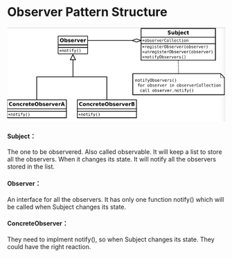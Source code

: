 # Observer Pattern Structure

![Observer Pattern](../images/observer_pattern.png)

#### Subject：

The one to be observered. Also called observable. It will keep a list to store all the observers. When it changes its state. It will notify all the observers stored in the list.

#### Observer：

An interface for all the observers. It has only one function notify() which will be called when Subject changes its state.

#### ConcreteObserver：

They need to implment notify(), so when Subject changes its state. They could have the right reaction.

